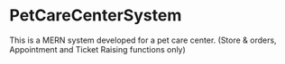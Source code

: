 # PetCareCenterSystem
This is a MERN system developed for a pet care center.  (Store &amp; orders, Appointment and Ticket Raising functions only)
